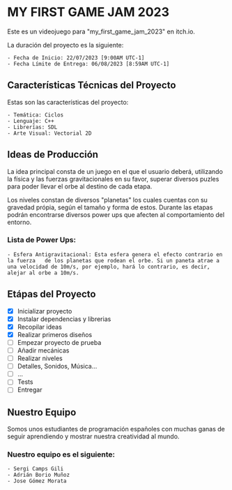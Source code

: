 # MY FIRST GAME JAM 2023

<p>
Este es un videojuego para "my_first_game_jam_2023" en itch.io.
</p>

<p>
La duración del proyecto es la siguiente:
</p>

    - Fecha de Inicio: 22/07/2023 [9:00AM UTC-1]
    - Fecha Límite de Entrega: 06/08/2023 [8:59AM UTC-1]


## Características Técnicas del Proyecto

<p>
Estas son las características del proyecto:
</p>

    - Temática: Ciclos
    - Lenguaje: C++
    - Librerías: SDL
    - Arte Visual: Vectorial 2D

## Ideas de Producción

<p>
La idea principal consta de un juego en el que el usuario deberá, utilizando la física y las fuerzas gravitacionales en su favor, superar diversos puzles para poder llevar el orbe al destino de cada etapa.
</p>

<p>
Los niveles constan de diversos "planetas" los cuales cuentas con su gravedad própia, según el tamaño y forma de estos. Durante las etapas podrán encontrarse diversos power ups que afecten al comportamiento del entorno.
</p>

### Lista de Power Ups:


    - Esfera Antigravitacional: Esta esfera genera el efecto contrario en la fuerza   de los planetas que rodean el orbe. Si un paneta atrae a una velocidad de 10m/s, por ejemplo, hará lo contrario, es decir, alejar al orbe a 10m/s.

## Etápas del Proyecto

 - [X] Inicializar proyecto
 - [X] Instalar dependencias y librerias
 - [X] Recopilar ideas
 - [X] Realizar primeros diseños
 - [ ] Empezar proyecto de prueba
 - [ ] Añadir mecánicas
 - [ ] Realizar niveles
 - [ ] Detalles, Sonidos, Música...
 - [ ] ...
 - [ ] Tests
 - [ ] Entregar

## Nuestro Equipo

<p>
Somos unos estudiantes de programación españoles con muchas ganas de seguir aprendiendo y mostrar nuestra creatividad al mundo.
</p>

### Nuestro equipo es el siguiente:

    - Sergi Camps Gili
    - Adrián Borio Muñoz
    - Jose Gómez Morata